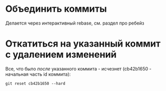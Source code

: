 # Объединить коммиты

Делается через интерактивный rebase, см. раздел про ребейз

# Откатиться на указанный коммит с удалением изменений

Все, что было *после* указанного коммита - исчезнет (cb42b1650 - начальная часть id коммита):

```
git reset cb42b1650 --hard
```



